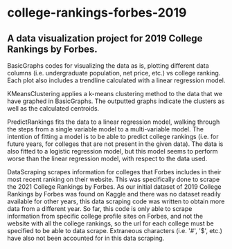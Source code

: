 # college-rankings-forbes-2019

## A data visualization project for 2019 College Rankings by Forbes.

BasicGraphs codes for visualizing the data as is, plotting different data columns (i.e. undergraduate population, net price, etc.) vs college ranking. Each plot also includes a trendline calculated with a linear regression model.

KMeansClustering applies a k-means clustering method to the data that we have graphed in BasicGraphs. The outputted graphs indicate the clusters as well as the calculated centroids.

PredictRankings fits the data to a linear regression model, walking through the steps from a single variable model to a multi-variable model. The intention of fitting a model is to be able to predict college rankings (i.e. for future years, for colleges that are not present in the given data). The data is also fitted to a logistic regression model, but this model seems to perform worse than the linear regression model, with respect to the data used.

DataScraping scrapes information for colleges that Forbes includes in their most recent ranking on their website. This was specifically done to scrape the 2021 College Rankings by Forbes. As our initial dataset of 2019 College Rankings by Forbes was found on Kaggle and there was no dataset readily available for other years, this data scraping code was written to obtain more data from a different year. So far, this code is only able to scrape information from specific college profile sites on Forbes, and not the website with all the college rankings, so the url for each college must be specified to be able to data scrape. Extraneous characters (i.e. '#', '$', etc.) have also not been accounted for in this data scraping.
